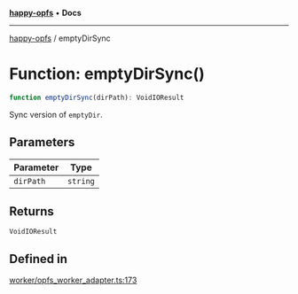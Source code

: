 [**happy-opfs**](../README.md) • **Docs**

***

[happy-opfs](../README.md) / emptyDirSync

# Function: emptyDirSync()

```ts
function emptyDirSync(dirPath): VoidIOResult
```

Sync version of `emptyDir`.

## Parameters

| Parameter | Type |
| ------ | ------ |
| `dirPath` | `string` |

## Returns

`VoidIOResult`

## Defined in

[worker/opfs\_worker\_adapter.ts:173](https://github.com/JiangJie/happy-opfs/blob/b6f122787c0a1042b0551ee35b286e55a132e2d7/src/worker/opfs_worker_adapter.ts#L173)
